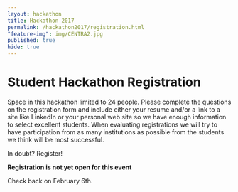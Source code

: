 ```yaml
---
layout: hackathon
title: Hackathon 2017
permalink: /hackathon2017/registration.html
"feature-img": img/CENTRA2.jpg
published: true
hide: true
---
```


# Student Hackathon Registration

Space in this hackathon limited to 24 people. Please complete the questions on
the registration form and include either your resume and/or a link to a site like
LinkedIn or your personal web site so we have enough information to select
excellent students. When evaluating registrations we will try to have
participation from as many institutions as possible from the students we think
will be most successful.

In doubt? Register!


**Registration is not yet open for this event**

Check back on February 6th.